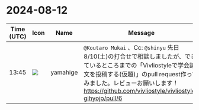 # 2024-08-12

|Time (UTC)|Icon|Name|Message|
|---|---|---|---|
|13:45|![](https://secure.gravatar.com/avatar/fe4feacacd9e5082654778663c7e10a3.jpg?s=72&d=https%3A%2F%2Fa.slack-edge.com%2Fdf10d%2Fimg%2Favatars%2Fava_0012-72.png)|yamahige|`@Koutaro Mukai` 、Cc: `@shinyu` 先日8/10(土)の打合せで相談しましたが、できているところまでの「Vivliostyleで学会論文を投稿する(仮題)」のpull request作ってみました。レビューお願いします！<br><https://github.com/vivliostyle/vivliostyle-gihyojp/pull/6>|
